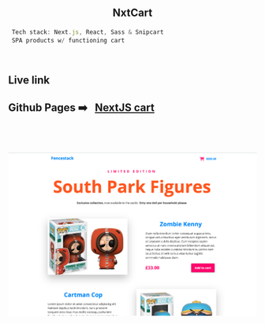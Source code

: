 


<h2 align="center">NxtCart</h2>

```js
 Tech stack: Next.js, React, Sass & Snipcart
 SPA products w/ functioning cart
```



<br />


<h2>Live link<h2>
  
 <span>Github Pages</span>   ➡️  &nbsp;  [NextJS cart](https://stefan22.github.io/nxtCart)




<br /><br />
![](./static/nxtcart-screenshot.png)
